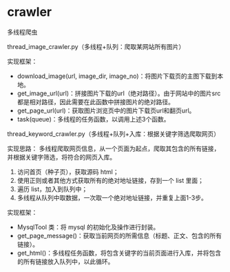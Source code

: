 # crawler
 多线程爬虫


thread_image_crawler.py（多线程+队列：爬取某网站所有图片）

实现框架：
* download_image(url, image_dir, image_no)：将图片下载页的主图下载到本地。
* get_image_url(url)：拼接图片下载的url（绝对路径）。由于网站中的图片src都是相对路径，因此需要在此函数中拼接图片的绝对路径。
* get_page_url(url)：获取图片浏览页中的图片下载页url和翻页url。
* task(queue)：多线程的任务函数，以调用上述3个函数。


thread_keyword_crawler.py（多线程+队列+入库：根据关键字筛选爬取网页）

实现思路：
多线程爬取网页信息，从一个页面为起点，爬取其包含的所有链接，并根据关键字筛选，将符合的网页入库。
1. 访问首页（种子页），获取源码 html；
2. 使用正则或者其他方式获取所有的绝对地址链接，存到一个 list 里面；
3. 遍历 list，加入到队列中；
4. 多线程从队列中取数据，一次取一个绝对地址链接，并重复上面1-3步。

实现框架：
* MysqlTool 类：将 mysql 的初始化及操作进行封装。
* get_page_message()：获取当前网页的所需信息（标题、正文、包含的所有链接）。
* get_html()：多线程任务函数，将包含关键字的当前页面进行入库，并将包含的所有链接放入队列中，以此循环。
